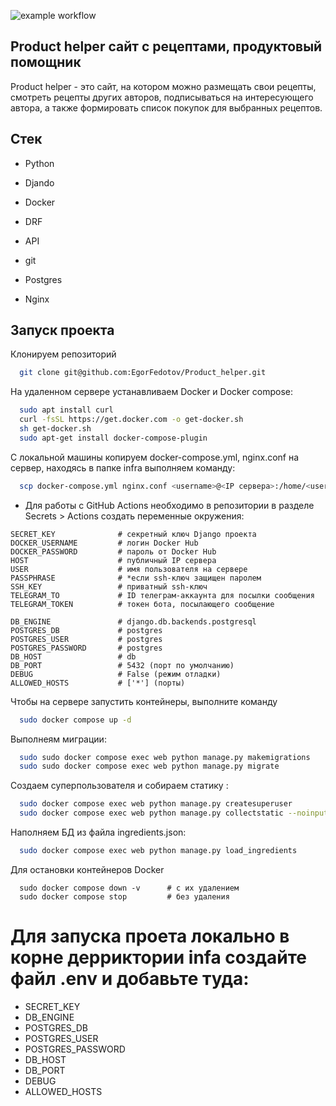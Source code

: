 ![example workflow](https://github.com/EgorFedotov/foodgram-project-react/actions/workflows/foodgram-project-react.yml/badge.svg)

## Product helper сайт с рецептами, продуктовый помощник

Product helper - это сайт, на котором можно размещать свои рецепты, смотреть рецепты других авторов, подписываться на интересующего автора, а также формировать список покупок для выбранных рецептов.

## Стек

- Python

- Djando

- Docker

- DRF

- API

- git

- Postgres

- Nginx



## Запуск проекта

Клонируем репозиторий

```bash
  git clone git@github.com:EgorFedotov/Product_helper.git
```

На удаленном сервере устанавливаем Docker и Docker сompose:

```bash
  sudo apt install curl
  curl -fsSL https://get.docker.com -o get-docker.sh
  sh get-docker.sh 
  sudo apt-get install docker-compose-plugin
```

С локальной машины копируем docker-compose.yml, nginx.conf на сервер, находясь в папке infra выполняем команду:

```bash
  scp docker-compose.yml nginx.conf <username>@<IP сервера>:/home/<username>/
```

- Для работы с GitHub Actions необходимо в репозитории в разделе Secrets > Actions создать переменные окружения:

```
SECRET_KEY              # секретный ключ Django проекта
DOCKER_USERNAME         # логин Docker Hub
DOCKER_PASSWORD         # пароль от Docker Hub
HOST                    # публичный IP сервера
USER                    # имя пользователя на сервере
PASSPHRASE              # *если ssh-ключ защищен паролем
SSH_KEY                 # приватный ssh-ключ
TELEGRAM_TO             # ID телеграм-аккаунта для посылки сообщения
TELEGRAM_TOKEN          # токен бота, посылающего сообщение

DB_ENGINE               # django.db.backends.postgresql
POSTGRES_DB             # postgres
POSTGRES_USER           # postgres
POSTGRES_PASSWORD       # postgres
DB_HOST                 # db
DB_PORT                 # 5432 (порт по умолчанию)
DEBUG                   # False (режим отладки)
ALLOWED_HOSTS           # ['*'] (порты)
```

Чтобы на сервере запустить контейнеры, выполните команду 

```bash
  sudo docker compose up -d
```

Выполнеям миграции:

```bash
  sudo sudo docker compose exec web python manage.py makemigrations
  sudo sudo docker compose exec web python manage.py migrate
```

Создаем суперпользователя и собираем статику :

```bash
  sudo docker compose exec web python manage.py createsuperuser
  sudo docker compose exec web python manage.py collectstatic --noinput
```

Наполняем БД из файла ingredients.json:

```bash
  sudo docker compose exec web python manage.py load_ingredients
```

Для остановки контейнеров Docker

```
  sudo docker compose down -v      # с их удалением
  sudo docker compose stop         # без удаления
```



# Для запуска проета локально в корне дерриктории infa создайте файл .env и добавьте туда:
  - SECRET_KEY
  - DB_ENGINE
  - POSTGRES_DB
  - POSTGRES_USER
  - POSTGRES_PASSWORD
  - DB_HOST
  - DB_PORT
  - DEBUG
  - ALLOWED_HOSTS
